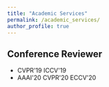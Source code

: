 ```yaml
---
title: "Academic Services"
permalink: /academic_services/
author_profile: true
---
```


## Conference Reviewer
* CVPR'19 ICCV'19
* AAAI'20 CVPR'20 ECCV'20